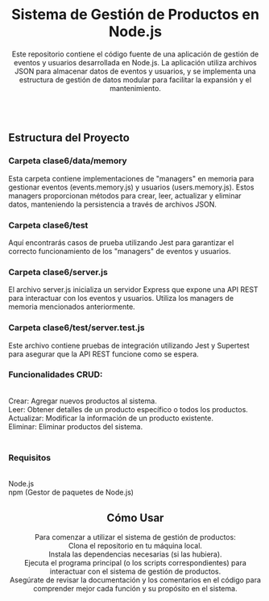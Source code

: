 <br/>
<p align="center">
  <h1 align="center">Sistema de Gestión de Productos en Node.js
</h1>
  <p align="center"> Este repositorio contiene el código fuente de una aplicación de gestión de eventos y usuarios desarrollada en Node.js. 
    La aplicación utiliza archivos JSON para almacenar datos de eventos y usuarios, y se implementa una estructura de gestión de datos modular para facilitar la expansión y el mantenimiento.
    <br/>
    <br/>
  </p>
</p>
<br/>
<h2>
  Estructura del Proyecto
  <br/>
</h2>
<h3>
  Carpeta clase6/data/memory
  <br/>
</h3>
Esta carpeta contiene implementaciones de "managers" en memoria para gestionar eventos (events.memory.js) y usuarios (users.memory.js). 
Estos managers proporcionan métodos para crear, leer, actualizar y eliminar datos, manteniendo la persistencia a través de archivos JSON.

<h3>
  Carpeta clase6/test
</h3>
Aquí encontrarás casos de prueba utilizando Jest para garantizar el correcto funcionamiento de los "managers" de eventos y usuarios.

<h3>
  Carpeta clase6/server.js
</h3>
El archivo server.js inicializa un servidor Express que expone una API REST para interactuar con los eventos y usuarios. 
Utiliza los managers de memoria mencionados anteriormente.

<h3>
  Carpeta clase6/test/server.test.js
</h3>
Este archivo contiene pruebas de integración utilizando Jest y Supertest para asegurar que la API REST funcione como se espera.


<br/>
<h3>
  Funcionalidades CRUD:
</h3>
<br/>Crear: Agregar nuevos productos al sistema.
<br/>Leer: Obtener detalles de un producto específico o todos los productos.
<br/>Actualizar: Modificar la información de un producto existente.
<br/>Eliminar: Eliminar productos del sistema.

<h3>
  <br/> Requisitos
</h3>
<br/>Node.js
<br/>npm (Gestor de paquetes de Node.js)
<br/>


<p align="center">
  <h2 align="center">Cómo Usar </h3>
  <p align="center"> Para comenzar a utilizar el sistema de gestión de productos: 
    <br/>Clona el repositorio en tu máquina local.
    <br/>Instala las dependencias necesarias (si las hubiera).
    <br/>Ejecuta el programa principal (o los scripts correspondientes) para interactuar con el sistema de gestión de productos.
    <br/>Asegúrate de revisar la documentación y los comentarios en el código para comprender mejor cada función y su propósito en el sistema.
    <br/>
    <br/>
  </p>
</p>
<br/>


